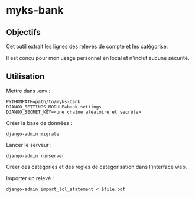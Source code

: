 myks-bank
=========

Objectifs
---------

Cet outil extrait les lignes des relevés de compte et les catégorise.

Il est conçu pour mon usage personnel en local et n'inclut aucune sécurité.

Utilisation
-----------

Mettre dans .env :

    PYTHONPATH=path/to/myks-bank
    DJANGO_SETTINGS_MODULE=bank.settings
    DJANGO_SECRET_KEY=<une chaîne aléatoire et secrète>

Créer la base de données :

    django-admin migrate

Lancer le serveur :

    django-admin runserver

Créer des catégories et des règles de catégorisation dans l'interface web.

Importer un relevé :

    django-admin import_lcl_statement < $file.pdf
